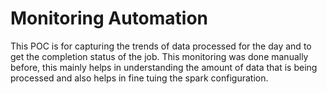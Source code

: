 

# Monitoring Automation

This POC is for capturing the trends of data processed for the day and to get the completion status of
the job. This monitoring was done manually before, this mainly helps in understanding the amount of data
that is being processed and also helps in fine tuing the spark configuration.
